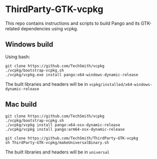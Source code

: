 # ThirdParty-GTK-vcpkg
This repo contains instructions and scripts to build Pango and its GTK-related dependencies using vcpkg.

## Windows build

Using bash:

```
git clone https://github.com/TechSmith/vcpkg
./vcpkg/bootstrap-vcpkg.sh
./vcpkg/vcpkg.exe install pango:x64-windows-dynamic-release
```

The built libraries and headers will be in `vcpkg/installed/x64-windows-dynamic-release`

## Mac build

```
git clone https://github.com/TechSmith/vcpkg
./vcpkg/bootstrap-vcpkg.sh 
./vcpkg/vcpkg install pango:x64-osx-dynamic-release
./vcpkg/vcpkg install pango:arm64-osx-dynamic-release

git clone https://github.com/TechSmith/ThirdParty-GTK-vcpkg
sh ThirdParty-GTK-vcpkg/makeUniversalBinary.sh
```

The built libraries and headers will be in `universal`
